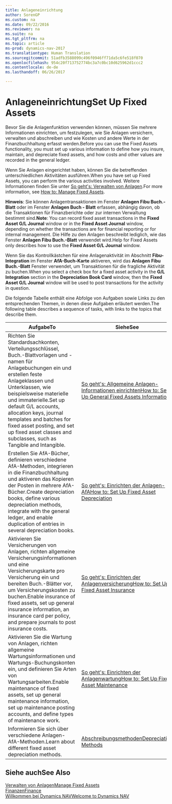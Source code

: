 ```yaml
---
title: Anlageneinrichtung
author: SorenGP
ms.custom: na
ms.date: 09/22/2016
ms.reviewer: na
ms.suite: na
ms.tgt_pltfrm: na
ms.topic: article
ms-prod: dynamics-nav-2017
ms.translationtype: Human Translation
ms.sourcegitcommit: 51adfb3588099c496f0946ff71da5c6fe518f070
ms.openlocfilehash: 954c20f713752774bc3a7c0bc10d625962d1ccc2
ms.contentlocale: de-de
ms.lasthandoff: 06/26/2017

---
```


# <a name="set-up-fixed-assets"></a><span data-ttu-id="a7d13-102">Anlageneinrichtung</span><span class="sxs-lookup"><span data-stu-id="a7d13-102">Set Up Fixed Assets</span></span>
<span data-ttu-id="a7d13-103">Bevor Sie die Anlagenfunktion verwenden können, müssen Sie mehrere Informationen einrichten, um festzulegen, wie Sie Anlagen versichern, verwalten und abschreiben und wie Kosten und andere Werte in der Finanzbuchhaltung erfasst werden.</span><span class="sxs-lookup"><span data-stu-id="a7d13-103">Before you can use the Fixed Assets functionality, you must set up various information to define how you insure, maintain, and depreciate fixed assets, and how costs and other values are recorded in the general ledger.</span></span>

<span data-ttu-id="a7d13-104">Wenn Sie Anlagen eingerichtet haben, können Sie die betreffenden unterschiedlichen Aktivitäten ausführen.</span><span class="sxs-lookup"><span data-stu-id="a7d13-104">When you have set up Fixed Assets, you can perform the various activities involved.</span></span> <span data-ttu-id="a7d13-105">Weitere Informationen finden Sie unter [So geht's: Verwalten von Anlagen](fa-manage.md).</span><span class="sxs-lookup"><span data-stu-id="a7d13-105">For more information, see [How to: Manage Fixed Assets](fa-manage.md).</span></span>

<span data-ttu-id="a7d13-106">**Hinweis**: Sie können Anlagentransaktionen im Fenster **Anlagen Fibu Buch.-Blatt** oder im Fenster **Anlagen Buch - Blatt** erfassen, abhängig davon, ob die Transaktionen für Finanzberichte oder zur internen Verwaltung bestimmt sind.</span><span class="sxs-lookup"><span data-stu-id="a7d13-106">**Note**: You can record fixed asset transactions in the **Fixed Asset G/L Journal** window or in the **Fixed Asset Journal** window, depending on whether the transactions are for financial reporting or for internal management.</span></span> <span data-ttu-id="a7d13-107">Die Hilfe zu den Anlagen beschreibt lediglich, wie das Fenster **Anlagen Fibu Buch.-Blatt** verwendet wird.</span><span class="sxs-lookup"><span data-stu-id="a7d13-107">Help for Fixed Assets only describes how to use the **Fixed Asset G/L Journal** window.</span></span>

<span data-ttu-id="a7d13-108">Wenn Sie das Kontrollkästchen für eine Anlagenaktivität im Abschnitt **Fibu-Integration** im Fenster **AfA-Buch-Karte** aktiveren, wird das **Anlagen Fibu Buch.-Blatt** Fenster verwendet, um Transaktionen für die fragliche Aktivität zu buchen.</span><span class="sxs-lookup"><span data-stu-id="a7d13-108">When you select a check box for a fixed asset activity in the **G/L Integration** section in the **Depreciation Book Card** window, then the **Fixed Asset G/L Journal** window will be used to post transactions for the activity in question.</span></span>

<span data-ttu-id="a7d13-109">Die folgende Tabelle enthält eine Abfolge von Aufgaben sowie Links zu den entsprechenden Themen, in denen diese Aufgaben erläutert werden.</span><span class="sxs-lookup"><span data-stu-id="a7d13-109">The following table describes a sequence of tasks, with links to the topics that describe them.</span></span>

| <span data-ttu-id="a7d13-110">Aufgabe</span><span class="sxs-lookup"><span data-stu-id="a7d13-110">To</span></span> | <span data-ttu-id="a7d13-111">Siehe</span><span class="sxs-lookup"><span data-stu-id="a7d13-111">See</span></span> |  
|----|-----|  
|<span data-ttu-id="a7d13-112">Richten Sie Standardsachkonten, Verteilungsschlüssel, Buch.-Blattvorlagen und - namen für Anlagebuchungen ein und erstellen feste Anlageklassen und Unterklassen, wie beispielsweise materielle und immaterielle.</span><span class="sxs-lookup"><span data-stu-id="a7d13-112">Set up default G/L accounts, allocation keys, journal templates and batches for fixed asset posting, and set up fixed asset classes and subclasses, such as Tangible and Intangible.</span></span>|[<span data-ttu-id="a7d13-113">So geht's: Allgemeine Anlagen-Informationen einrichten</span><span class="sxs-lookup"><span data-stu-id="a7d13-113">How to: Set Up General Fixed Assets Information</span></span>](fa-how-setup-general.md)|  
|<span data-ttu-id="a7d13-114">Erstellen Sie AfA-Bücher, definieren verschiedene AfA-Methoden, integrieren in die Finanzbuchhaltung und aktiveren das Kopieren der Posten in mehrere AfA-Bücher.</span><span class="sxs-lookup"><span data-stu-id="a7d13-114">Create depreciation books, define various depreciation methods, integrate with the general ledger, and enable duplication of entries in several depreciation books.</span></span>|[<span data-ttu-id="a7d13-115">So geht's: Einrichten der Anlagen-AfA</span><span class="sxs-lookup"><span data-stu-id="a7d13-115">How to: Set Up Fixed Asset Depreciation</span></span>](fa-how-setup-depreciation.md)|
|<span data-ttu-id="a7d13-116">Aktivieren Sie Versicherungen von Anlagen, richten allgemeine Versicherungsinformationen und eine Versicherungskarte pro Versicherung ein und bereiten Buch.-Blätter vor, um Versicherungskosten zu buchen.</span><span class="sxs-lookup"><span data-stu-id="a7d13-116">Enable insurance of fixed assets, set up general insurance information, an insurance card per policy, and prepare journals to post insurance costs.</span></span>|[<span data-ttu-id="a7d13-117">So geht's: Einrichten der Anlagenversicherung</span><span class="sxs-lookup"><span data-stu-id="a7d13-117">How to: Set Up Fixed Asset Insurance</span></span>](fa-how-setup-insurance.md)|
|<span data-ttu-id="a7d13-118">Aktivieren Sie die Wartung von Anlagen, richten allgemeine Wartungsinformationen und Wartungs-Buchungskonten ein, und definieren Sie Arten von Wartungsarbeiten.</span><span class="sxs-lookup"><span data-stu-id="a7d13-118">Enable maintenance of fixed assets, set up general maintenance information, set up maintenance posting accounts, and define types of maintenance work.</span></span>|[<span data-ttu-id="a7d13-119">So geht's: Einrichten der Anlagenwartung</span><span class="sxs-lookup"><span data-stu-id="a7d13-119">How to: Set Up Fixed Asset Maintenance</span></span>](fa-how-setup-maintenance.md)|
|<span data-ttu-id="a7d13-120">Informieren Sie sich über verschiedene Anlagen-AfA-Methoden.</span><span class="sxs-lookup"><span data-stu-id="a7d13-120">Learn about different fixed asset depreciation methods.</span></span>|[<span data-ttu-id="a7d13-121">Abschreibungsmethoden</span><span class="sxs-lookup"><span data-stu-id="a7d13-121">Depreciation Methods</span></span>](fa-depreciation-methods.md)|

## <a name="see-also"></a><span data-ttu-id="a7d13-122">Siehe auch</span><span class="sxs-lookup"><span data-stu-id="a7d13-122">See Also</span></span>
[<span data-ttu-id="a7d13-123">Verwalten von Anlagen</span><span class="sxs-lookup"><span data-stu-id="a7d13-123">Manage Fixed Assets</span></span>](fa-manage.md)  
[<span data-ttu-id="a7d13-124">Finanzen</span><span class="sxs-lookup"><span data-stu-id="a7d13-124">Finance</span></span>](finance-setup.md)  
[<span data-ttu-id="a7d13-125">Willkommen bei Dynamics NAV</span><span class="sxs-lookup"><span data-stu-id="a7d13-125">Welcome to Dynamics NAV</span></span>](across-get-started.md)

